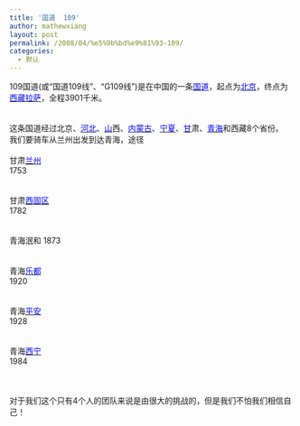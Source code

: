 ```yaml
---
title: '国道  109'
author: mathewxiang
layout: post
permalink: /2008/04/%e5%9b%bd%e9%81%93-109/
categories:
  - 默认
---
```

<div>
  109国道(或“国道109线”、“G109线”)是在中国的一条<a href="http://newlifewant.spaces.live.com/view/65176.htm" target="_blank"><u><font color="#0000FF">国道</font></u></a>，起点为<a href="http://newlifewant.spaces.live.com/view/2621.htm" target="_blank"><u><font color="#0000FF">北京</font></u></a>，终点为<a href="http://newlifewant.spaces.live.com/view/2684.htm" target="_blank"><u><font color="#0000FF">西藏</font></u></a><a href="http://newlifewant.spaces.live.com/view/1153.htm" target="_blank"><u><font color="#0000FF">拉萨</font></u></a>，全程3901千米。<br /><br /><br /> 这条国道经过北京、<a href="http://newlifewant.spaces.live.com/view/4675.htm" target="_blank"><u><font color="#0000FF">河北</font></u></a>、<a href="http://newlifewant.spaces.live.com/view/35189.htm" target="_blank"><u><font color="#0000FF">山</font></u></a>西、<a href="http://newlifewant.spaces.live.com/view/5318.htm" target="_blank"><u><font color="#0000FF">内蒙古</font></u></a>、<a href="http://newlifewant.spaces.live.com/view/9520.htm" target="_blank"><u><font color="#0000FF">宁夏</font></u></a>、<a href="http://newlifewant.spaces.live.com/view/38597.htm" target="_blank"><u><font color="#0000FF">甘</font></u></a>肃、<a href="http://newlifewant.spaces.live.com/view/4311.htm" target="_blank"><u><font color="#0000FF">青海</font></u></a>和西藏8个省份。
</div>

<div>
  我们要骑车从兰州出发到达青海，途径
</div>

<div>
   
</div>

<div>
  甘肃<a href="http://newlifewant.spaces.live.com/view/5140.htm" target="_blank"><u><font color="#0000FF">兰州</font></u></a><br /> 1753<br /><br /><br /> 甘肃<a href="http://newlifewant.spaces.live.com/view/269414.htm" target="_blank"><u><font color="#0000FF">西固区</font></u></a><br /> 1782<br /><br /><br /> 青海泯和 1873<br /><br /><br /> 青海<a href="http://newlifewant.spaces.live.com/view/284967.htm" target="_blank"><u><font color="#0000FF">乐都</font></u></a><br /> 1920<br /><br /><br /> 青海<a href="http://newlifewant.spaces.live.com/view/230199.htm" target="_blank"><u><font color="#0000FF">平安</font></u></a><br /> 1928<br /><br /><br /> 青海<a href="http://newlifewant.spaces.live.com/view/3995.htm" target="_blank"><u><font color="#0000FF">西宁</font></u></a><br /> 1984
</div>

<div>
   
</div>

<div>
  <br /><br /> 对于我们这个只有4个人的团队来说是由很大的挑战的，但是我们不怕我们相信自己！
</div>